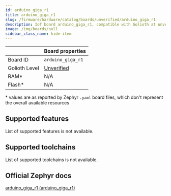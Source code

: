 ```yaml
---
id: arduino_giga_r1
title: arduino_giga_r1
slug: /firmware/hardware/catalog/boards/unverified/arduino_giga_r1
description: IoT board arduino_giga_r1, compatible with Golioth at unverified level.
image: /img/boards/null
sidebar_class_name: hide-item
---
```


[//]: # (This is an auto-generated file, do not edit! Changes to it will be lost upon re-generation)



|                | Board properties     |
| -------------  | -------------------- |
| Board ID       | `arduino_giga_r1` |
| Golioth Level  | [Unverified](/firmware/hardware#unverified-boards) |
| RAM*           | N/A |
| Flash*         | N/A |

\* values are as reported by Zephyr `.yaml` board files, which don't represent the overall available resources



## Supported features

List of supported features is not available.

## Supported toolchains

List of supported toolchains is not available.

## Official Zephyr docs

[arduino_giga_r1 (arduino_giga_r1)](https://docs.zephyrproject.org/latest/boards/arduino/giga_r1/doc/index.html)
